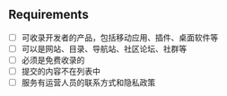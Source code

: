 <!--
 ### 每个渠道都有自己的特点

利用这些渠道，你就能：

- 把你的产品推销出去，让更多人知道。
- 找到你的目标用户，那些最有可能对你的产品感兴趣的人。
- 简化产品推广的过程，让你把更多时间花在开发牛掰的产品上。
- 找到你的第一个1000个用户。

-->

## Requirements

<!-- 这仅适用于新提交 -->
<!-- 请确保您的提交满足所有要求 -->

 * [ ] 可收录开发者的产品，包括移动应用、插件、桌面软件等
 * [ ] 可以是网站、目录、导航站、社区论坛、社群等
 * [ ] 必须是免费收录的
 * [ ] 提交的内容不在列表中
 * [ ] 服务有运营人员的联系方式和隐私政策
